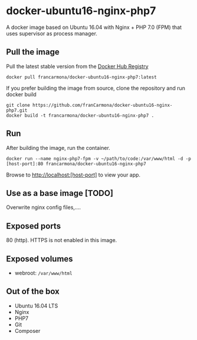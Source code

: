 # docker-ubuntu16-nginx-php7
A docker image based on Ubuntu 16.04 with Nginx + PHP 7.0 (FPM) that uses supervisor as process manager.

## Pull the image

Pull the latest stable version from the [Docker Hub Registry](https://hub.docker.com/r/francarmona/docker-ubuntu16-nginx-php7/)
```
docker pull francarmona/docker-ubuntu16-nginx-php7:latest
```

If you prefer building the image from source, clone the repository and run docker build

```
git clone https://github.com/franCarmona/docker-ubuntu16-nginx-php7.git
docker build -t francarmona/docker-ubuntu16-nginx-php7 .
```

## Run

After building the image, run the container.
```
docker run --name nginx-php7-fpm -v ~/path/to/code:/var/www/html -d -p [host-port]:80 francarmona/docker-ubuntu16-nginx-php7
```
Browse to [http://localhost:[host-port]](http://localhost:[host-port]) to view your app.

## Use as a base image [TODO]

Overwrite nginx config files,....

## Exposed ports

80 (http). HTTPS is not enabled in this image.

## Exposed volumes

 - webroot: `/var/www/html`
 
## Out of the box

 * Ubuntu 16.04 LTS
 * Nginx
 * PHP7
 * Git
 * Composer

